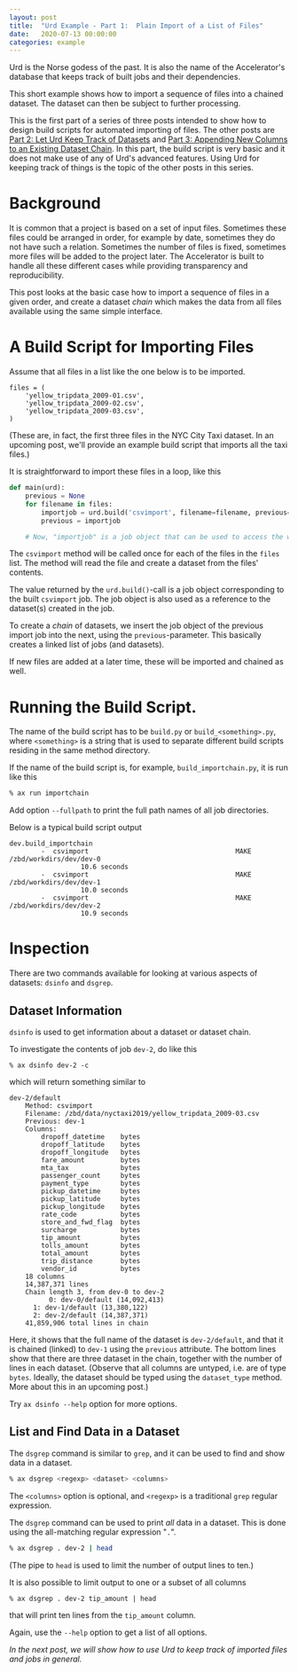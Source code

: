```yaml
---
layout: post
title:  "Urd Example - Part 1:  Plain Import of a List of Files"
date:   2020-07-13 00:00:00
categories: example
---
```


Urd is the Norse godess of the past.  It is also the name of the
Accelerator's database that keeps track of built jobs and their
dependencies.

This short example shows how to import a sequence of files into a
chained dataset.  The dataset can then be subject to further
processing.

This is the first part of a series of three posts intended to show how
to design build scripts for automated importing of files.  The other
posts are [Part 2: Let Urd Keep Track of Datasets](/example/2020/07/13/urd2.html) and
[Part 3: Appending New Columns to an Existing Dataset Chain](/example/2020/07/13/urd3.html).  In this
part, the build script is very basic and it does not make use of any
of Urd's advanced features.  Using Urd for keeping track of things is
the topic of the other posts in this series.



# Background

It is common that a project is based on a set of input files.
Sometimes these files could be arranged in order, for example by date,
sometimes they do not have such a relation.  Sometimes the number of
files is fixed, sometimes more files will be added to the project
later.  The Accelerator is built to handle all these different cases
while providing transparency and reproducibility.

This post looks at the basic case how to import a sequence of files in
a given order, and create a dataset _chain_ which makes the data from
all files available using the same simple interface.



# A Build Script for Importing Files

Assume that all files in a list like the one below is to be imported.

```
files = (
    'yellow_tripdata_2009-01.csv',
    'yellow_tripdata_2009-02.csv',
    'yellow_tripdata_2009-03.csv',
)
```

(These are, in fact, the first three files in the NYC City Taxi
dataset.  In an upcoming post, we'll provide an example build script
that imports all the taxi files.)


It is straightforward to import these files in a loop, like this

```python
def main(urd):
    previous = None
    for filename in files:
        importjob = urd.build('csvimport', filename=filename, previous=previous)
        previous = importjob

    # Now, "importjob" is a job object that can be used to access the whole chain of Datasets.
```

The `csvimport` method will be called once for each of the files in
the `files` list.  The method will read the file and create a dataset
from the files' contents.

The value returned by the `urd.build()`-call is a job object
corresponding to the built `csvimport` job.  The job object is also
used as a reference to the dataset(s) created in the job.

To create a _chain_ of datasets, we insert the job object of the
previous import job into the next, using the `previous`-parameter.
This basically creates a linked list of jobs (and datasets).

If new files are added at a later time, these will be imported and
chained as well.



# Running the Build Script.

The name of the build script has to be `build.py` or
`build_<something>.py`, where `<something>` is a string that is used
to separate different build scripts residing in the same method
directory.

If the name of the build script is, for example,
`build_importchain.py`, it is  run like this

```bash
% ax run importchain
```

Add option `--fullpath` to print the full path names of all job directories.

Below is a typical build script output

```
dev.build_importchain
        -  csvimport                                     MAKE  /zbd/workdirs/dev/dev-0
	              10.6 seconds
        -  csvimport                                     MAKE  /zbd/workdirs/dev/dev-1
	              10.0 seconds
        -  csvimport                                     MAKE  /zbd/workdirs/dev/dev-2
	              10.9 seconds
```


# Inspection

There are two commands available for looking at various aspects of
datasets: `dsinfo` and `dsgrep`.



## Dataset Information

`dsinfo` is used to get information about a dataset or dataset chain.

To investigate the contents of job `dev-2`, do like this

```
% ax dsinfo dev-2 -c
```

which will return something similar to

```
dev-2/default
    Method: csvimport
    Filename: /zbd/data/nyctaxi2019/yellow_tripdata_2009-03.csv
    Previous: dev-1
    Columns:
        dropoff_datetime    bytes
        dropoff_latitude    bytes
        dropoff_longitude   bytes
        fare_amount         bytes
        mta_tax             bytes
        passenger_count     bytes
        payment_type        bytes
        pickup_datetime     bytes
        pickup_latitude     bytes
        pickup_longitude    bytes
        rate_code           bytes
        store_and_fwd_flag  bytes
        surcharge           bytes
        tip_amount          bytes
        tolls_amount        bytes
        total_amount        bytes
        trip_distance       bytes
        vendor_id           bytes
    18 columns
    14,387,371 lines
    Chain length 3, from dev-0 to dev-2
          0: dev-0/default (14,092,413)
	  1: dev-1/default (13,380,122)
	  2: dev-2/default (14,387,371)
    41,859,906 total lines in chain
```

Here, it shows that the full name of the dataset is `dev-2/default`,
and that it is chained (linked) to `dev-1` using the `previous`
attribute.  The bottom lines show that there are three dataset in the
chain, together with the number of lines in each dataset.  (Observe
that all columns are untyped, i.e. are of type `bytes`.  Ideally, the
dataset should be typed using the `dataset_type` method.  More about
this in an upcoming post.)

Try `ax dsinfo --help` option for more options.



## List and Find Data in a Dataset

The `dsgrep` command is similar to `grep`, and it can be used to find
and show data in a dataset.

```bash
% ax dsgrep <regexp> <dataset> <columns>
```

The `<columns>` option is optional, and `<regexp>` is a traditional
`grep` regular expression.

The `dsgrep` command can be used to print _all_ data in a dataset.
This is done using the all-matching regular expression "`.`".

```bash
% ax dsgrep . dev-2 | head
```

(The pipe to `head` is used to limit the number of output lines to
ten.)

It is also possible to limit output to one or a subset of all columns

```
% ax dsgrep . dev-2 tip_amount | head
```

that will print ten lines from the `tip_amount` column.

Again, use the `--help` option to get a list of all options.

*In the next post, we will show how to use Urd to keep track of
imported files and jobs in general.*
